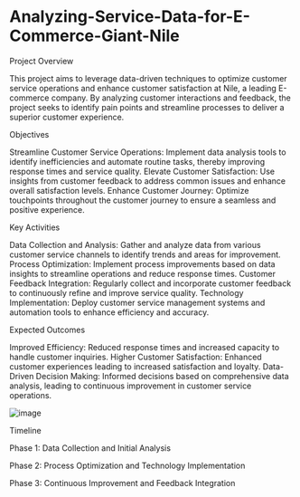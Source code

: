 # Analyzing-Service-Data-for-E-Commerce-Giant-Nile

Project Overview

This project aims to leverage data-driven techniques to optimize customer service operations and enhance customer satisfaction at Nile, a leading E-commerce company. By analyzing customer interactions and feedback, the project seeks to identify pain points and streamline processes to deliver a superior customer experience.

Objectives

Streamline Customer Service Operations: Implement data analysis tools to identify inefficiencies and automate routine tasks, thereby improving response times and service quality.
Elevate Customer Satisfaction: Use insights from customer feedback to address common issues and enhance overall satisfaction levels.
Enhance Customer Journey: Optimize touchpoints throughout the customer journey to ensure a seamless and positive experience.


Key Activities

Data Collection and Analysis: Gather and analyze data from various customer service channels to identify trends and areas for improvement.
Process Optimization: Implement process improvements based on data insights to streamline operations and reduce response times.
Customer Feedback Integration: Regularly collect and incorporate customer feedback to continuously refine and improve service quality.
Technology Implementation: Deploy customer service management systems and automation tools to enhance efficiency and accuracy.


Expected Outcomes

Improved Efficiency: Reduced response times and increased capacity to handle customer inquiries.
Higher Customer Satisfaction: Enhanced customer experiences leading to increased satisfaction and loyalty.
Data-Driven Decision Making: Informed decisions based on comprehensive data analysis, leading to continuous improvement in customer service operations.

![image](https://github.com/user-attachments/assets/8b8785e5-60f0-44cb-91dd-0fb227c1bdac)

Timeline

Phase 1: Data Collection and Initial Analysis

Phase 2: Process Optimization and Technology Implementation

Phase 3: Continuous Improvement and Feedback Integration

